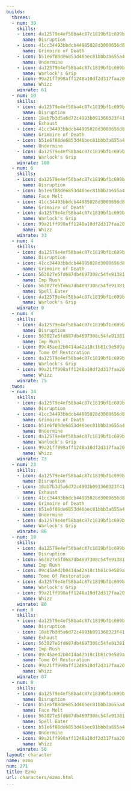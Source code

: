 ```yaml
---
builds:
  threes:
  - num: 39
    skills:
    - icon: da12579e4ef58ba4c87c1819bf1c699b
      name: Disruption
    - icon: 41cc34493bbdcb44985028d3000656d8
      name: Grimoire of Death
    - icon: b51e6f88de6853d46bec81bbb3a655a4
      name: Undermine
    - icon: da12579e4ef58ba4c87c1819bf1c699b
      name: Warlock's Grip
    - icon: 99a21ff998aff1248a10df2d317faa20
      name: Whizz
    winrate: 61
  - num: 10
    skills:
    - icon: da12579e4ef58ba4c87c1819bf1c699b
      name: Disruption
    - icon: 18ab7b3d5a6d72c4983b091360323f41
      name: Exhaust
    - icon: 41cc34493bbdcb44985028d3000656d8
      name: Grimoire of Death
    - icon: b51e6f88de6853d46bec81bbb3a655a4
      name: Undermine
    - icon: da12579e4ef58ba4c87c1819bf1c699b
      name: Warlock's Grip
    winrate: 100
  - num: 6
    skills:
    - icon: da12579e4ef58ba4c87c1819bf1c699b
      name: Disruption
    - icon: b51e6f88de6853d46bec81bbb3a655a4
      name: Face Melt
    - icon: 41cc34493bbdcb44985028d3000656d8
      name: Grimoire of Death
    - icon: da12579e4ef58ba4c87c1819bf1c699b
      name: Warlock's Grip
    - icon: 99a21ff998aff1248a10df2d317faa20
      name: Whizz
    winrate: 33
  - num: 4
    skills:
    - icon: da12579e4ef58ba4c87c1819bf1c699b
      name: Disruption
    - icon: 41cc34493bbdcb44985028d3000656d8
      name: Grimoire of Death
    - icon: 563027e5fd687db4697308c54fe91381
      name: Imp Rush
    - icon: 563027e5fd687db4697308c54fe91381
      name: Spell Eater
    - icon: da12579e4ef58ba4c87c1819bf1c699b
      name: Warlock's Grip
    winrate: 0
  - num: 4
    skills:
    - icon: da12579e4ef58ba4c87c1819bf1c699b
      name: Disruption
    - icon: 563027e5fd687db4697308c54fe91381
      name: Imp Rush
    - icon: 09c45aed2b0414a42a18c1b81c9e589a
      name: Tome Of Restoration
    - icon: da12579e4ef58ba4c87c1819bf1c699b
      name: Warlock's Grip
    - icon: 99a21ff998aff1248a10df2d317faa20
      name: Whizz
    winrate: 75
  twos:
  - num: 34
    skills:
    - icon: da12579e4ef58ba4c87c1819bf1c699b
      name: Disruption
    - icon: 41cc34493bbdcb44985028d3000656d8
      name: Grimoire of Death
    - icon: b51e6f88de6853d46bec81bbb3a655a4
      name: Undermine
    - icon: da12579e4ef58ba4c87c1819bf1c699b
      name: Warlock's Grip
    - icon: 99a21ff998aff1248a10df2d317faa20
      name: Whizz
    winrate: 73
  - num: 23
    skills:
    - icon: da12579e4ef58ba4c87c1819bf1c699b
      name: Disruption
    - icon: 18ab7b3d5a6d72c4983b091360323f41
      name: Exhaust
    - icon: 41cc34493bbdcb44985028d3000656d8
      name: Grimoire of Death
    - icon: b51e6f88de6853d46bec81bbb3a655a4
      name: Undermine
    - icon: da12579e4ef58ba4c87c1819bf1c699b
      name: Warlock's Grip
    winrate: 86
  - num: 10
    skills:
    - icon: da12579e4ef58ba4c87c1819bf1c699b
      name: Disruption
    - icon: 563027e5fd687db4697308c54fe91381
      name: Imp Rush
    - icon: 09c45aed2b0414a42a18c1b81c9e589a
      name: Tome Of Restoration
    - icon: da12579e4ef58ba4c87c1819bf1c699b
      name: Warlock's Grip
    - icon: 99a21ff998aff1248a10df2d317faa20
      name: Whizz
    winrate: 80
  - num: 8
    skills:
    - icon: da12579e4ef58ba4c87c1819bf1c699b
      name: Disruption
    - icon: 18ab7b3d5a6d72c4983b091360323f41
      name: Exhaust
    - icon: 563027e5fd687db4697308c54fe91381
      name: Imp Rush
    - icon: 09c45aed2b0414a42a18c1b81c9e589a
      name: Tome Of Restoration
    - icon: 99a21ff998aff1248a10df2d317faa20
      name: Whizz
    winrate: 87
  - num: 8
    skills:
    - icon: da12579e4ef58ba4c87c1819bf1c699b
      name: Disruption
    - icon: b51e6f88de6853d46bec81bbb3a655a4
      name: Face Melt
    - icon: 563027e5fd687db4697308c54fe91381
      name: Spell Eater
    - icon: b51e6f88de6853d46bec81bbb3a655a4
      name: Undermine
    - icon: 99a21ff998aff1248a10df2d317faa20
      name: Whizz
    winrate: 50
layout: character
name: ezmo
num: 271
title: Ezmo
url: characters/ezmo.html
...
```

